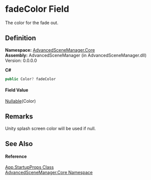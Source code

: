 # fadeColor Field


The color for the fade out.



## Definition
**Namespace:** <a href="N_AdvancedSceneManager_Core.md">AdvancedSceneManager.Core</a>  
**Assembly:** AdvancedSceneManager (in AdvancedSceneManager.dll) Version: 0.0.0.0

**C#**
``` C#
public Color? fadeColor
```



#### Field Value
<a href="https://learn.microsoft.com/dotnet/api/system.nullable-1" target="_blank" rel="noopener noreferrer">Nullable</a>(Color)

## Remarks
Unity splash screen color will be used if null.

## See Also


#### Reference
<a href="T_AdvancedSceneManager_Core_App_StartupProps.md">App.StartupProps Class</a>  
<a href="N_AdvancedSceneManager_Core.md">AdvancedSceneManager.Core Namespace</a>  
